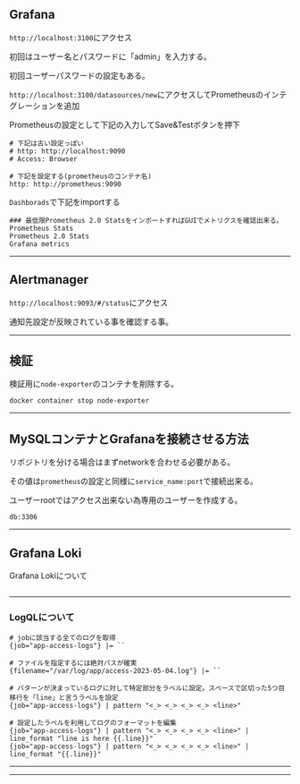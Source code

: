 ## Grafana


`http://localhost:3100`にアクセス


初回はユーザー名とパスワードに「admin」を入力する。

初回ユーザーパスワードの設定もある。


`http://localhost:3100/datasources/new`にアクセスしてPrometheusのインテグレーションを追加

Prometheusの設定として下記の入力してSave&Testボタンを押下

```shell
# 下記は古い設定っぽい
# http: http://localhost:9090
# Access: Browser

# 下記を設定する(prometheusのコンテナ名)
http: http://prometheus:9090
```

`Dashborads`で下記をimportする

```shell
### 最低限Prometheus 2.0 StatsをインポートすればGUIでメトリクスを確認出来る。
Prometheus Stats
Prometheus 2.0 Stats
Grafana metrics
```


---

## Alertmanager


`http://localhost:9093/#/status`にアクセス

通知先設定が反映されている事を確認する事。

---
## 検証


検証用に`node-exporter`のコンテナを削除する。

```shell
docker container stop node-exporter
```

---

## MySQLコンテナとGrafanaを接続させる方法

リポジトリを分ける場合はまずnetworkを合わせる必要がある。

その値は`prometheus`の設定と同様に`service_name:port`で接続出来る。

ユーザーrootではアクセス出来ない為専用のユーザーを作成する。

```shell
db:3306
```

---

## Grafana Loki

Grafana Lokiについて

```shell

```

---

### LogQLについて

```logql
# jobに該当する全てのログを取得
{job="app-access-logs"} |= ``

# ファイルを指定するには絶対パスが確実
{filename="/var/log/app/access-2023-05-04.log"} |= ``

# パターンが決まっているログに対して特定部分をラベルに設定。スペースで区切った5つ目移行を「line」と言うラベルを設定
{job="app-access-logs"} | pattern "<_> <_> <_> <_> <line>"

# 設定したラベルを利用してログのフォーマットを編集
{job="app-access-logs"} | pattern "<_> <_> <_> <_> <line>" | line_format "line is here {{.line}}"
{job="app-access-logs"} | pattern "<_> <_> <_> <_> <line>" | line_format "{{.line}}"

```

---

---
